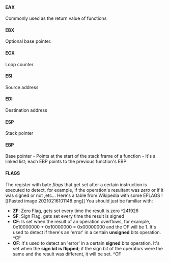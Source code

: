 #### EAX
Commonly used as the return value of functions

#### EBX 
Optional base pointer.

#### ECX 
Loop counter

#### ESI
Source address

#### EDI  
Destination address

#### ESP   
Stack pointer 

#### EBP  
Base pointer
	\- Points at the start of the stack frame of a function 
	\- It's a linked list; each EBP points to the previous function's EBP

#### FLAGS
The register with byte *flags* that get set after a certain instruction is executed to detect, for example, if the operation's resultant was *zero* or if it was signed or not ,etc...
Here's a table from Wikipedia with some EFLAGS
![[Pasted image 20210216101148.png]]
You should just be familiar with:
- **ZF**: Zero Flag, gets set every time the result is zero ^241926
- **SF**: Sign Flag, gets set every time the result is signed
- **CF**: Is set when the result of an operation overflows, for example, 0x10000000 + 0x10000000 = 0x00000000 and the OF will be 1. It's used to detect if there's an 'error' in a certain **unsigned** bits operation.  ^CF
- **OF**: It's used to detect an 'error' in a certain **signed** bits operation. It's set when the **sign bit is flipped**; if the sign bit of the operators were the same and the result was different, it will be set. ^OF